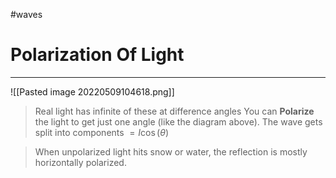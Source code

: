 #waves 
# Polarization Of Light
---
![[Pasted image 20220509104618.png]]

> Real light has infinite of these at difference angles
> You can **Polarize** the light to get just one angle (like the diagram above).
> The wave gets split into components $=I\cos(\theta)$ 

> When unpolarized light hits snow or water, the reflection is mostly horizontally polarized.